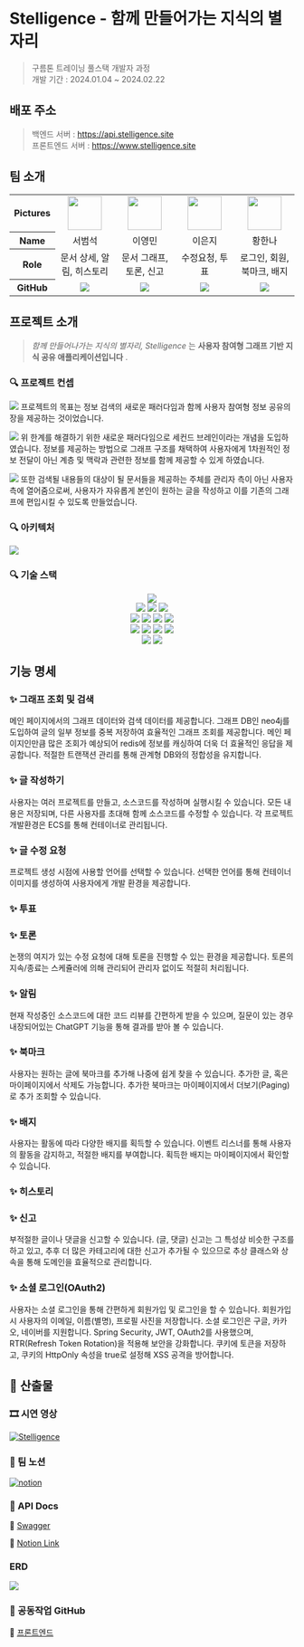 <div align="left">

# Stelligence - 함께 만들어가는 지식의 별자리

> 구름톤 트레이닝 풀스택 개발자 과정 <br>
> 개발 기간 : 2024.01.04 ~ 2024.02.22

## 배포 주소

> 백엔드 서버 : https://api.stelligence.site<br>
> 프론트엔드 서버 : https://www.stelligence.site
>

## 팀 소개

<table width="500" align="center">
<tbody>
<tr>
<th>Pictures</th>
<td width="100" align="center">
<a href="https://github.com/sbslc2000">
<img src="https://avatars.githubusercontent.com/u/60257970?v=4" width="60" height="60">
</a>
</td>
<td width="100" align="center">
<a href="https://github.com/youngandmini">
<img src="https://avatars.githubusercontent.com/u/80088671?v=4" width="60" height="60">
</a>
</td>
<td width="100" align="center">
<a href="https://github.com/eenzzi">
<img src="https://avatars.githubusercontent.com/u/142785172?v=4" width="60" height="60">
</a>
</td>
<td width="100" align="center">
<a href="https://github.com/Sooamazing">
<img src="https://avatars.githubusercontent.com/u/91259986?v=4" width="60" height="60">
</a>
</td>
</tr>
<tr>
<th>Name</th>
<td width="100" align="center">서범석</td>
<td width="100" align="center">이영민</td>
<td width="100" align="center">이은지</td>
<td width="100" align="center">황한나</td>

</tr>
<tr>
<th>Role</th>
<td width="150" align="center">
문서 상세, 알림, 히스토리<br>
</td>
<td width="150" align="center">
문서 그래프, 토론, 신고<br>
</td>
<td width="150" align="center">
수정요청, 투표
<br>
</td>
<td width="150" align="center">
로그인, 회원, 북마크, 배지
<br>
</td>
</tr>
<tr>
<th>GitHub</th>
<td width="100" align="center">
<a href="https://github.com/sbslc2000">
<img src="http://img.shields.io/badge/sbslc2000-green?style=social&logo=github"/>
</a>
</td>
<td width="100" align="center">
<a href="https://github.com/youngandmini">
<img src="http://img.shields.io/badge/youngandmini-green?style=social&logo=github"/>
</a>
</td>
<td width="100" align="center">
<a href="https://github.com/eenzzi">
<img src="http://img.shields.io/badge/eenzzi-green?style=social&logo=github"/>
</a>
</td>
<td width="100" align="center">
<a href="https://github.com/Sooamazing">
<img src="http://img.shields.io/badge/Sooamazing-green?style=social&logo=github"/>
</a>
</td>

</tr>
</tbody>
</table>

## 프로젝트 소개

> *함께 만들어나가는 지식의 별자리, Stelligence* 는 **사용자 참여형 그래프 기반 지식 공유 애플리케이션입니다** .

### 🔍 프로젝트 컨셉

![](https://i.imgur.com/qCDGqQd.png)
프로젝트의 목표는 정보 검색의 새로운 패러다임과 함께 사용자 참여형 정보 공유의 장을 제공하는 것이었습니다.

![](https://i.imgur.com/tzjAPW6.png)
위 한계를 해결하기 위한 새로운 패러다임으로 세컨드 브레인이라는 개념을 도입하였습니다. 정보를 제공하는 방법으로 그래프 구조를 채택하여 사용자에게 1차원적인 정보 전달이 아닌 계층 및 맥락과 관련한 정보를 함께
제공할 수 있게 하였습니다.

![](https://i.imgur.com/muv6N2d.png)
또한 검색될 내용들의 대상이 될 문서들을 제공하는 주체를 관리자 측이 아닌 사용자 측에 열어줌으로써, 사용자가 자유롭게 본인이 원하는 글을 작성하고 이를 기존의 그래프에 편입시킬 수 있도록 만들었습니다.

### 🔍 아키텍처

![](https://i.imgur.com/Gvjz81H.png)

### 🔍 기술 스택

<div align="center">

<img src="https://img.shields.io/badge/java-007396?style=for-the-badge&logo=java&logoColor=white">
<br/>  
<img src="https://img.shields.io/badge/mysql-4479A1?style=for-the-badge&logo=mysql&logoColor=white">
<img src="https://img.shields.io/badge/neo4j-4581C3?style=for-the-badge&logo=neo4j&logoColor=white">
<img src="https://img.shields.io/badge/Redis-DC382D?style=for-the-badge&logo=redis&logoColor=white">
<br/>  
<img src="https://img.shields.io/badge/springboot-6DB33F?style=for-the-badge&logo=springboot&logoColor=white">
<img src="https://img.shields.io/badge/hibernate-59666C?style=for-the-badge&logo=hibernate&logoColor=white">
<img src="https://img.shields.io/badge/spring security-6DB33F?style=for-the-badge&logo=springsecurity&logoColor=white">
<img src="https://img.shields.io/badge/jwt-000000?style=for-the-badge&logo=JSONWebTokens&logoColor=white">
<br/>  
<img src="https://img.shields.io/badge/NGINX-009639?style=for-the-badge&logo=NGINX&logoColor=white">
<img src="https://img.shields.io/badge/Docker-2CA5E0?style=for-the-badge&logo=docker&logoColor=white">
<img src="https://img.shields.io/badge/Amazon RDS-527FFF?style=for-the-badge&logo=amazonrds&logoColor=white">
<img src="https://img.shields.io/badge/Amazon EC2-FF9900?style=for-the-badge&logo=amazonec2&logoColor=white">
<br/>   
<img src="https://img.shields.io/badge/Grafana-F2F4F9?style=for-the-badge&logo=grafana&logoColor=orange&labelColor=F2F4F9">
<img src="https://img.shields.io/badge/Prometheus-000000?style=for-the-badge&logo=prometheus&labelColor=000000">

</div>

## 기능 명세

### ✨ 그래프 조회 및 검색

메인 페이지에서의 그래프 데이터와 검색 데이터를 제공합니다. 그래프 DB인 neo4j를 도입하여 글의 일부 정보를 중복 저장하여 효율적인 그래프 조회를 제공합니다. 메인 페이지인만큼 많은 조회가 예상되어 redis에
정보를 캐싱하여 더욱 더 효율적인 응답을 제공합니다. 적절한 트랜잭션 관리를 통해 관계형 DB와의 정합성을 유지합니다.

### ✨ 글 작성하기

사용자는 여러 프로젝트를 만들고, 소스코드를 작성하며 실행시킬 수 있습니다. 모든 내용은 저장되며, 다른 사용자를 초대해 함께 소스코드를 수정할 수 있습니다. 각 프로젝트 개발환경은 ECS를 통해 컨테이너로
관리됩니다.

### ✨ 글 수정 요청

프로젝트 생성 시점에 사용할 언어를 선택할 수 있습니다. 선택한 언어를 통해 컨테이너 이미지를 생성하여 사용자에게 개발 환경을 제공합니다.

### ✨ 투표

### ✨ 토론

논쟁의 여지가 있는 수정 요청에 대해 토론을 진행할 수 있는 환경을 제공합니다. 토론의 지속/종료는 스케쥴러에 의해 관리되어 관리자 없이도 적절히 처리됩니다.

### ✨ 알림

현재 작성중인 소스코드에 대한 코드 리뷰를 간편하게 받을 수 있으며, 질문이 있는 경우 내장되어있는 ChatGPT 기능을 통해 결과를 받아 볼 수 있습니다.

### ✨ 북마크

사용자는 원하는 글에 북마크를 추가해 나중에 쉽게 찾을 수 있습니다. 추가한 글, 혹은 마이페이지에서 삭제도 가능합니다. 추가한 북마크는 마이페이지에서 더보기(Paging)로 추가 조회할 수 있습니다.

### ✨ 배지

사용자는 활동에 따라 다양한 배지를 획득할 수 있습니다. 이벤트 리스너를 통해 사용자의 활동을 감지하고, 적절한 배지를 부여합니다. 획득한 배지는 마이페이지에서 확인할 수 있습니다.

### ✨ 히스토리

### ✨ 신고

부적절한 글이나 댓글을 신고할 수 있습니다. (글, 댓글) 신고는 그 특성상 비슷한 구조를 하고 있고, 추후 더 많은 카테고리에 대한 신고가 추가될 수 있으므로 추상 클래스와 상속을 통해 도메인을 효율적으로
관리합니다.

### ✨ 소셜 로그인(OAuth2)

사용자는 소셜 로그인을 통해 간편하게 회원가입 및 로그인을 할 수 있습니다. 회원가입 시 사용자의 이메일, 이름(별명), 프로필 사진을 저장합니다. 소셜 로그인은 구글, 카카오, 네이버를 지원합니다.
Spring Security, JWT, OAuth2를 사용했으며, RTR(Refresh Token Rotation)을 적용해 보안을 강화합니다. 쿠키에 토큰을 저장하고, 쿠키의 HttpOnly 속성을 true로 설정해 XSS 공격을 방어합니다.

## 🔗 산출물

### 🎞 시연 영상

[![Stelligence](https://i.ytimg.com/vi/qIK4Re_SwhQ/hqdefault.jpg?sqp=-oaymwEcCPYBEIoBSFXyq4qpAw4IARUAAIhCGAFwAcABBg==&rs=AOn4CLDWav8g9pOaiHyGf57LjT9tO86Dfg)](https://youtu.be/WGH8kCDN1cs?si=YFMu2SgmgugPdlop)

### 📝 팀 노션

<a href="https://www.notion.so/7-6ff5c3b7a51c4ba9b4201a804cd37b60"><img alt="notion" src ="https://img.shields.io/badge/notion-skyblue.svg?&style=for-the-badge&logo=notion&logoColor=black"/></a>

### 📌 API Docs

🔗 [Swagger](https://api.stelligence.site/api-docs)

🔗 [Notion Link](https://excited-cycle-902.notion.site/API-ec8902badd2147ae8bfcaf7223539427?pvs=4)

### ERD

![](https://i.imgur.com/ERvCjpP.png)

### 🤝 공동작업 GitHub

💫 [프론트엔드](https://github.com/Eagle-Strike-7/stelligence-frontend)

</div>
